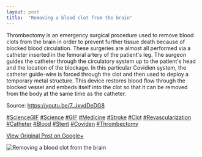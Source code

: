 ```yaml
---
layout: post
title:  "Removing a blood clot from the brain"
---
```


Thrombectomy is an emergency surgical procedure used to remove blood clots
from the brain in order to prevent further tissue death because of blocked
blood circulation. These surgeries are almost all performed via a catheter
inserted in the femoral artery of the patient's leg. The surgeon guides the
catheter through the circulatory system up to the patient's head and the
location of the blockage. In this particular Covidien system, the catheter
guide-wire is forced through the clot and then used to deploy a temporary
metal structure. This device restores blood flow through the blocked vessel
and embeds itself into the clot so that it can be removed from the body at the
same time as the catheter.  
  
Source: <https://youtu.be/7_JxvdDeDG8>  
  
[#ScienceGIF](https://plus.google.com/s/%23ScienceGIF/posts)
[#Science](https://plus.google.com/s/%23Science/posts)
[#GIF](https://plus.google.com/s/%23GIF/posts)
[#Medicine](https://plus.google.com/s/%23Medicine/posts)
[#Stroke](https://plus.google.com/s/%23Stroke/posts)
[#Clot](https://plus.google.com/s/%23Clot/posts)
[#Revascularization](https://plus.google.com/s/%23Revascularization/posts)
[#Catheter](https://plus.google.com/s/%23Catheter/posts)
[#Blood](https://plus.google.com/s/%23Blood/posts)
[#Stent](https://plus.google.com/s/%23Stent/posts)
[#Coviden](https://plus.google.com/s/%23Coviden/posts)
[#Thrombectomy](https://plus.google.com/s/%23Thrombectomy/posts)

[View Original Post on Google+](https://plus.google.com/+ColinSullender/posts/E982DVSnHRK)

![Removing a blood clot from the brain](/assets/img/2016-01-14-Removing-a-blood-clot-from-the-brain.gif)
